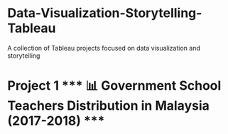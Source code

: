 # Data-Visualization-Storytelling-Tableau
A collection of Tableau projects focused on data visualization and storytelling

# Project 1 *** 📊 Government School Teachers Distribution in Malaysia (2017-2018) ***


